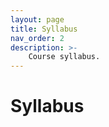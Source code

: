 ```yaml
---
layout: page
title: Syllabus
nav_order: 2
description: >-
    Course syllabus.
---
```


# Syllabus

<br>

